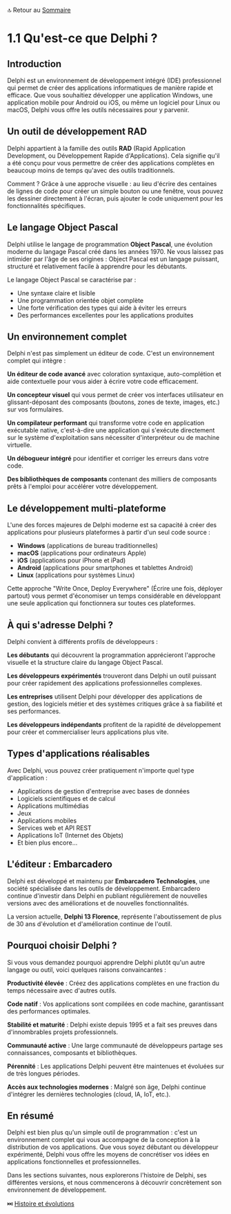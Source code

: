 🔝 Retour au [Sommaire](/SOMMAIRE.md)

# 1.1 Qu'est-ce que Delphi ?

## Introduction

Delphi est un environnement de développement intégré (IDE) professionnel qui permet de créer des applications informatiques de manière rapide et efficace. Que vous souhaitiez développer une application Windows, une application mobile pour Android ou iOS, ou même un logiciel pour Linux ou macOS, Delphi vous offre les outils nécessaires pour y parvenir.

## Un outil de développement RAD

Delphi appartient à la famille des outils **RAD** (Rapid Application Development, ou Développement Rapide d'Applications). Cela signifie qu'il a été conçu pour vous permettre de créer des applications complètes en beaucoup moins de temps qu'avec des outils traditionnels.

Comment ? Grâce à une approche visuelle : au lieu d'écrire des centaines de lignes de code pour créer un simple bouton ou une fenêtre, vous pouvez les dessiner directement à l'écran, puis ajouter le code uniquement pour les fonctionnalités spécifiques.

## Le langage Object Pascal

Delphi utilise le langage de programmation **Object Pascal**, une évolution moderne du langage Pascal créé dans les années 1970. Ne vous laissez pas intimider par l'âge de ses origines : Object Pascal est un langage puissant, structuré et relativement facile à apprendre pour les débutants.

Le langage Object Pascal se caractérise par :
- Une syntaxe claire et lisible
- Une programmation orientée objet complète
- Une forte vérification des types qui aide à éviter les erreurs
- Des performances excellentes pour les applications produites

## Un environnement complet

Delphi n'est pas simplement un éditeur de code. C'est un environnement complet qui intègre :

**Un éditeur de code avancé** avec coloration syntaxique, auto-complétion et aide contextuelle pour vous aider à écrire votre code efficacement.

**Un concepteur visuel** qui vous permet de créer vos interfaces utilisateur en glissant-déposant des composants (boutons, zones de texte, images, etc.) sur vos formulaires.

**Un compilateur performant** qui transforme votre code en application exécutable native, c'est-à-dire une application qui s'exécute directement sur le système d'exploitation sans nécessiter d'interpréteur ou de machine virtuelle.

**Un débogueur intégré** pour identifier et corriger les erreurs dans votre code.

**Des bibliothèques de composants** contenant des milliers de composants prêts à l'emploi pour accélérer votre développement.

## Le développement multi-plateforme

L'une des forces majeures de Delphi moderne est sa capacité à créer des applications pour plusieurs plateformes à partir d'un seul code source :

- **Windows** (applications de bureau traditionnelles)
- **macOS** (applications pour ordinateurs Apple)
- **iOS** (applications pour iPhone et iPad)
- **Android** (applications pour smartphones et tablettes Android)
- **Linux** (applications pour systèmes Linux)

Cette approche "Write Once, Deploy Everywhere" (Écrire une fois, déployer partout) vous permet d'économiser un temps considérable en développant une seule application qui fonctionnera sur toutes ces plateformes.

## À qui s'adresse Delphi ?

Delphi convient à différents profils de développeurs :

**Les débutants** qui découvrent la programmation apprécieront l'approche visuelle et la structure claire du langage Object Pascal.

**Les développeurs expérimentés** trouveront dans Delphi un outil puissant pour créer rapidement des applications professionnelles complexes.

**Les entreprises** utilisent Delphi pour développer des applications de gestion, des logiciels métier et des systèmes critiques grâce à sa fiabilité et ses performances.

**Les développeurs indépendants** profitent de la rapidité de développement pour créer et commercialiser leurs applications plus vite.

## Types d'applications réalisables

Avec Delphi, vous pouvez créer pratiquement n'importe quel type d'application :

- Applications de gestion d'entreprise avec bases de données
- Logiciels scientifiques et de calcul
- Applications multimédias
- Jeux
- Applications mobiles
- Services web et API REST
- Applications IoT (Internet des Objets)
- Et bien plus encore...

## L'éditeur : Embarcadero

Delphi est développé et maintenu par **Embarcadero Technologies**, une société spécialisée dans les outils de développement. Embarcadero continue d'investir dans Delphi en publiant régulièrement de nouvelles versions avec des améliorations et de nouvelles fonctionnalités.

La version actuelle, **Delphi 13 Florence**, représente l'aboutissement de plus de 30 ans d'évolution et d'amélioration continue de l'outil.

## Pourquoi choisir Delphi ?

Si vous vous demandez pourquoi apprendre Delphi plutôt qu'un autre langage ou outil, voici quelques raisons convaincantes :

**Productivité élevée** : Créez des applications complètes en une fraction du temps nécessaire avec d'autres outils.

**Code natif** : Vos applications sont compilées en code machine, garantissant des performances optimales.

**Stabilité et maturité** : Delphi existe depuis 1995 et a fait ses preuves dans d'innombrables projets professionnels.

**Communauté active** : Une large communauté de développeurs partage ses connaissances, composants et bibliothèques.

**Pérennité** : Les applications Delphi peuvent être maintenues et évoluées sur de très longues périodes.

**Accès aux technologies modernes** : Malgré son âge, Delphi continue d'intégrer les dernières technologies (cloud, IA, IoT, etc.).

## En résumé

Delphi est bien plus qu'un simple outil de programmation : c'est un environnement complet qui vous accompagne de la conception à la distribution de vos applications. Que vous soyez débutant ou développeur expérimenté, Delphi vous offre les moyens de concrétiser vos idées en applications fonctionnelles et professionnelles.

Dans les sections suivantes, nous explorerons l'histoire de Delphi, ses différentes versions, et nous commencerons à découvrir concrètement son environnement de développement.

⏭️ [Histoire et évolutions](/01-introduction-a-delphi/02-histoire-et-evolutions.md)
